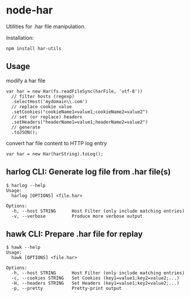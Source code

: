 node-har
========

Utilities for .har file manipulation.

Installation:

`npm install har-utils`

Usage
-----

modify a har file

```
var har = new Har(fs.readFileSync(harFile, 'utf-8'))
  // filter hosts (regexp)
  .selectHost('mydomain\\.com')
  // replace cookie value
  .setCookies("cookieName1=value1;cookieName2=value2")
  // set (or replace) headers
  .setHeaders("headerName1=value1;headerName2=value2")
  // generate
  .toJSON();
```

convert har file content to HTTP log entry

```
var har = new Har(harString).toLog();
```

harlog CLI: Generate log file from .har file(s)
-----------------------------------------

```
$ harlog --help
Usage:
  harlog [OPTIONS] <file.har>

Options:
  -h, --host STRING      Host Filter (only include matching entries)
  -v, --verbose          Produce more verbose output
```

hawk CLI: Prepare .har file for replay
----------------------------------

```
$ hawk --help
Usage:
  hawk [OPTIONS] <file.har>

Options:
  -h, --host STRING      Host Filter (only include matching entries)
  -c, --cookies STRING   Set Cookies (key1=value1;key2=value2;...)
  -H, --headers STRING   Set Headers (key1=value1;key2=value2;...)
  -p, --pretty           Pretty-print output
```
